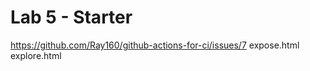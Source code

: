 # Lab 5 - Starter
https://github.com/Ray160/github-actions-for-ci/issues/7
expose.html
explore.html
